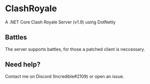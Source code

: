 # ClashRoyale
A .NET Core Clash Royale Server (v1.9) using DotNetty

## Battles
The server supports battles, for those a patched client is neccessary.

## Need help?
Contact me on Discord (Incredible#2109) or open an issue.
